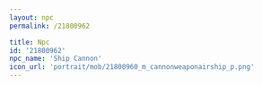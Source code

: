 ```yaml
---
layout: npc
permalink: /21800962

title: Npc
id: '21800962'
npc_name: 'Ship Cannon'
icon_url: 'portrait/mob/21800960_m_cannonweaponairship_p.png'
---
```

